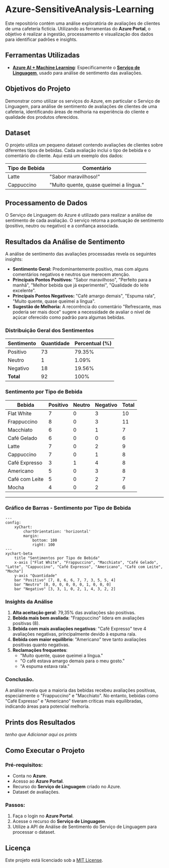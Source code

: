 # Azure-SensitiveAnalysis-Learning

Este repositório contém uma análise exploratória de avaliações de clientes de uma cafeteria fictícia. Utilizando as ferramentas do **Azure Portal**, o objetivo é realizar a ingestão, processamento e visualização dos dados para identificar padrões e insights.

## Ferramentas Utilizadas

- **[Azure AI + Machine Learning](https://azure.microsoft.com/en-us/services/machine-learning/)**: Especificamente o **[Serviço de Linguagem](https://azure.microsoft.com/en-us/services/cognitive-services/text-analytics/)**, usado para análise de sentimento das avaliações.

## Objetivos do Projeto

Demonstrar como utilizar os serviços do Azure, em particular o Serviço de Linguagem, para análise de sentimento de avaliações de clientes de uma cafeteria, identificando áreas de melhoria na experiência do cliente e qualidade dos produtos oferecidos.

## Dataset

O projeto utiliza um pequeno dataset contendo avaliações de clientes sobre diferentes tipos de bebidas. Cada avaliação inclui o tipo de bebida e o comentário do cliente. Aqui está um exemplo dos dados:

| Tipo de Bebida | Comentário                      |
| -------------- | ------------------------------- |
| Latte          | "Sabor maravilhoso!"            |
| Cappuccino     | "Muito quente, quase queimei a língua." |

## Processamento de Dados

O Serviço de Linguagem do Azure é utilizado para realizar a análise de sentimento de cada avaliação. O serviço retorna a pontuação de sentimento (positivo, neutro ou negativo) e a confiança associada.

## Resultados da Análise de Sentimento

A análise de sentimento das avaliações processadas revela os seguintes insights:

* **Sentimento Geral:** Predominantemente positivo, mas com alguns comentários negativos e neutros que merecem atenção.
* **Principais Pontos Positivos:** "Sabor maravilhoso", "Perfeito para a manhã", "Melhor bebida que já experimentei", "Qualidade do leite excelente".
* **Principais Pontos Negativos:** "Café amargo demais", "Espuma rala", "Muito quente, quase queimei a língua".
* **Sugestão de Melhoria:** A recorrência do comentário "Refrescante, mas poderia ser mais doce" sugere a necessidade de avaliar o nível de açúcar oferecido como padrão para algumas bebidas.

### **Distribuição Geral dos Sentimentos**
| Sentimento  | Quantidade | Percentual (%) |
| ------------|------------|----------------|
| Positivo    | 73         | 79.35%         |
| Neutro      | 1          | 1.09%          |
| Negativo    | 18         | 19.56%         |
| **Total**   | 92         | 100%           |

### **Sentimento por Tipo de Bebida**
| Bebida         | Positivo | Neutro | Negativo | Total |
| ---------------| ---------|------- | --------|-------|
| Flat White     | 7        | 0      | 3       | 10    |
| Frappuccino    | 8        | 0      | 3       | 11    |
| Macchiato      | 6        | 0      | 1       | 7     |
| Café Gelado    | 6        | 0      | 0       | 6     |
| Latte          | 7        | 0      | 2       | 9     |
| Cappuccino     | 7        | 0      | 1       | 8     |
| Café Expresso  | 3        | 1      | 4       | 8     |
| Americano      | 5        | 0      | 3       | 8     |
| Café com Leite | 5        | 0      | 2       | 7     |
| Mocha          | 4        | 0      | 2       | 6     |

---

### **Gráfico de Barras - Sentimento por Tipo de Bebida**

```mermaid
---
config:
    xyChart:
        chartOrientation: 'horizontal'
        margin:
            bottom: 100
            right: 100
---
xychart-beta
    title "Sentimentos por Tipo de Bebida"
    x-axis ["Flat White", "Frappuccino", "Macchiato", "Café Gelado", "Latte", "Cappuccino", "Café Expresso", "Americano", "Café com Leite", "Mocha"]
    y-axis "Quantidade"
    bar "Positivo" [7, 8, 6, 6, 7, 7, 3, 5, 5, 4]
    bar "Neutro" [0, 0, 0, 0, 0, 0, 1, 0, 0, 0]
    bar "Negativo" [3, 3, 1, 0, 2, 1, 4, 3, 2, 2]
```

### **Insights da Análise**
1. **Alta aceitação geral**: 79,35% das avaliações são positivas.
2. **Bebida mais bem avaliada**: "Frappuccino" lidera em avaliações positivas (8).
3. **Bebida com mais avaliações negativas**: "Café Expresso" teve 4 avaliações negativas, principalmente devido à espuma rala.
4. **Bebida com maior equilíbrio**: "Americano" teve tanto avaliações positivas quanto negativas.
5. **Reclamações frequentes**:
   - "Muito quente, quase queimei a língua."
   - "O café estava amargo demais para o meu gosto."
   - "A espuma estava rala."

### **Conclusão**.
A análise revela que a maioria das bebidas recebeu avaliações positivas, especialmente o "Frappuccino" e "Macchiato". No entanto, bebidas como "Café Expresso" e "Americano" tiveram críticas mais equilibradas, indicando áreas para potencial melhoria.

## Prints dos Resultados

*tenho que Adicionar aqui os prints*

## Como Executar o Projeto

### Pré-requisitos:

* Conta no **Azure**.
* Acesso ao **Azure Portal**.
* Recurso do **Serviço de Linguagem** criado no Azure.
* Dataset de avaliações.

### Passos:

1. Faça o login no **Azure Portal**.
2. Acesse o recurso do **Serviço de Linguagem**.
3. Utilize a API de Análise de Sentimento do Serviço de Linguagem para processar o dataset.

## Licença
Este projeto está licenciado sob a [MIT License](LICENSE).
